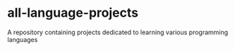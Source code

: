 # all-language-projects
A repository containing projects dedicated to learning various programming languages
